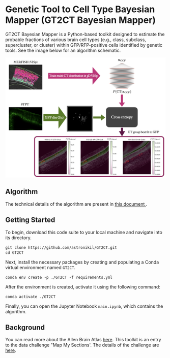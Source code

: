 <h1> Genetic Tool to Cell Type Bayesian Mapper (GT2CT Bayesian Mapper) </h1>
<p> 
GT2CT Bayesian Mapper is a Python-based toolkit designed to estimate
the probable fractions of various brain cell types (e.g., class,
subclass, supercluster, or cluster) within GFP/RFP-positive cells
identified by genetic tools. See the image below for an algorithm
schematic.
</p>

![alt text](https://github.com/astronikil/GT2CT/blob/main/images/schematic.png)

<h2> Algorithm </h2>
The technical details of the algorithm are present in <a href="https://github.com/astronikil/GT2CT/blob/main/notes/note.pdf"> this document </a>.

<h2> Getting Started </h2>
<p>To begin, download this code suite to your local machine and navigate into its directory.</p>
<pre><code class="language-bash">git clone https://github.com/astronikil/GT2CT.git
cd GT2CT
</code></pre>
<p>Next, install the necessary packages by creating and populating a Conda virtual environment named <code>GT2CT</code>.</p>
<pre><code class="language-bash">conda env create -p ./GT2CT -f requirements.yml
</code></pre>
<p>After the environment is created, activate it using the following command:</p>
<pre><code class="language-bash">conda activate ./GT2CT
</code></pre>
<p>Finally, you can open the Jupyter Notebook <code>main.ipynb</code>, which contains the algorithm.</p>

<h2> Background </h2>

You can read more about the Allen Brain Atlas <a href =
"https://portal.brain-map.org/atlases-and-data/bkp/abc-atlas">here</a>.
This toolkit is an entry to the data challenge "Map My Sections'.
The details of the challenge are <a href =
"https://alleninstitute.org/events/mapmysections/">here</a>.
